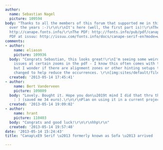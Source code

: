 ```yaml
---
author:
  name: Sebastian Nagel
  picture: 109594
body: "Thanks to all the members of this forum that supported me in this project all
  over the years :-)\r\n\r\nIt's here (well, the first part is)!\r\nThe microsite:
  http://canape.fonts.info/\r\nThe PDF: http://fonts.info/pub/pdf/canape-serif-en.pdf\r\nThe
  PDF at issuu: http://issuu.com/fonts.info/docs/canape-serif-en?mode=window\r\n\r\nSebastian"
comments:
- author:
    name: eliason
    picture: 109936
  body: "Congrats Sebastian, this looks great!\r\nI'm seeing some weird alignment
    issues at certain zooms in the pdf - I know this often comes with the territory,
    but I wonder if there are alignment zones or other hinting setups that could be
    changed to help reduce the occurrences. \r\n[img:sites/default/files/old-images/hintingproblem_5139.png]\r\n[img:sites/default/files/old-images/kerningproblem2_4260.png]"
  created: '2013-05-14 17:45:41'
- author:
    name: Bert Vanderveen
    picture: 109809
  body: "Lovely. Bought it. Hope you don\u2019t mind I did that thru the cheaper store\u2026
    : ) (saved me 34 euro).\r\n\r\nPlan on using it in a current project."
  created: '2013-05-14 19:09:02'
- author:
    name: hrant
    picture: 110403
  body: "Congrats and good luck!\r\n\r\nhhp\r\n"
  created: '2013-05-14 19:57:48'
date: '2013-05-14 15:24:43'
title: "Canap\xE9 Serif \u2013 formerly known as Sofa \u2013 arrived  :-)"

---
```

